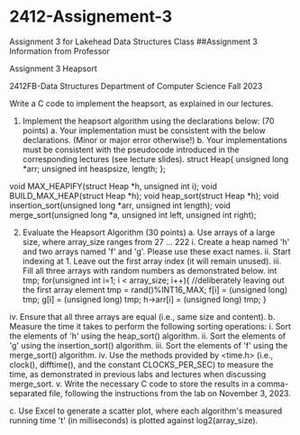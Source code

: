 # 2412-Assignement-3
Assignment 3 for Lakehead Data Structures Class
##Assignment 3 Information from Professor

Assignment 3 Heapsort

2412FB-Data Structures 
Department of Computer Science
Fall 2023

Write a C code to implement the heapsort, as explained in our lectures.  


1)	Implement the heapsort algorithm using the declarations below: (70 points)
a.	Your implementation must be consistent with the below declarations. (Minor or major error otherwise!)
b.	Your implementations must be consistent with the pseudocode introduced in the corresponding lectures (see lecture slides). 
struct Heap{
    unsigned long *arr;
    unsigned int heaspsize, length;
};

void MAX_HEAPIFY(struct Heap *h, unsigned int i);
void BUILD_MAX_HEAP(struct Heap *h);
void heap_sort(struct Heap *h);
void insertion_sort(unsigned long *arr, unsigned int length);
void merge_sort(unsigned long *a, unsigned int left, unsigned int right);

2)	Evaluate the Heapsort Algorithm (30 points)
a.	Use arrays of a large size, where array_size ranges from 27 … 222
i.	Create a heap named 'h' and two arrays named 'f' and 'g'. Please use these exact names.
ii.	Start indexing at 1. Leave out the first array index (it will remain unused).
iii.	Fill all three arrays with random numbers as demonstrated below.
    int tmp;
    for(unsigned int i=1; i < array_size; i++){ 
//deliberately leaving out the first array element
        tmp = rand()%INT16_MAX;
        f[i] = (unsigned long) tmp; 
        g[i] = (unsigned long) tmp;
        h->arr[i] = (unsigned long) tmp;
    }   

iv.	Ensure that all three arrays are equal (i.e., same size and content).
b.	Measure the time it takes to perform the following sorting operations:
i.	Sort the elements of 'h' using the heap_sort() algorithm.
ii.	Sort the elements of 'g' using the insertion_sort() algorithm.
iii.	Sort the elements of 'f' using the merge_sort() algorithm.
iv.	Use the methods provided by <time.h> (i.e., clock(), difftime(), and the constant CLOCKS_PER_SEC) to measure the time, as demonstrated in previous labs and lectures when discussing merge_sort.
v.	Write the necessary C code to store the results in a comma-separated file, following the instructions from the lab on November 3, 2023.

c.	Use Excel to generate a scatter plot, where each algorithm's measured running time 't' (in milliseconds) is plotted against log2(array_size).
